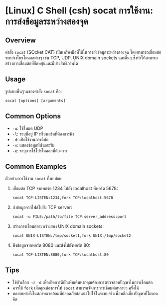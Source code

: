 # [Linux] C Shell (csh) socat การใช้งาน: การส่งข้อมูลระหว่างสองจุด

## Overview
คำสั่ง `socat` (SOcket CAT) เป็นเครื่องมือที่ใช้ในการส่งข้อมูลระหว่างสองจุด โดยสามารถเชื่อมต่อระหว่างโพรโตคอลต่างๆ เช่น TCP, UDP, UNIX domain sockets และอื่นๆ ซึ่งทำให้สามารถสร้างการเชื่อมต่อที่ยืดหยุ่นและมีประสิทธิภาพได้

## Usage
รูปแบบพื้นฐานของคำสั่ง `socat` คือ:

```csh
socat [options] [arguments]
```

## Common Options
- `-u`: ใช้โหมด UDP
- `-l`: ระบุที่อยู่ IP หรือพอร์ตที่ต้องการฟัง
- `-d`: เปิดใช้งานการดีบัก
- `-v`: แสดงข้อมูลที่ส่งและรับ
- `-e`: ระบุการใช้โปรโตคอลที่ต้องการ

## Common Examples
ตัวอย่างการใช้งาน `socat` ที่พบบ่อย:

1. เชื่อมต่อ TCP จากพอร์ต 1234 ไปยัง localhost ที่พอร์ต 5678:
   ```csh
   socat TCP-LISTEN:1234,fork TCP:localhost:5678
   ```

2. ส่งข้อมูลจากไฟล์ไปยัง TCP server:
   ```csh
   socat -u FILE:/path/to/file TCP:server_address:port
   ```

3. สร้างการเชื่อมต่อระหว่างสอง UNIX domain sockets:
   ```csh
   socat UNIX-LISTEN:/tmp/socket1,fork UNIX:/tmp/socket2
   ```

4. ฟังข้อมูลจากพอร์ต 8080 และส่งไปยังพอร์ต 80:
   ```csh
   socat TCP-LISTEN:8080,fork TCP:localhost:80
   ```

## Tips
- ใช้ตัวเลือก `-d -d` เพื่อเปิดการดีบักเพิ่มเติมหากคุณต้องการตรวจสอบปัญหาในการเชื่อมต่อ
- ควรใช้ `fork` เมื่อคุณต้องการให้ `socat` สามารถจัดการการเชื่อมต่อหลายๆ ครั้งได้
- ทดสอบคำสั่งในสภาพแวดล้อมที่ปลอดภัยก่อนนำไปใช้ในระบบจริงเพื่อหลีกเลี่ยงปัญหาที่ไม่คาดคิด